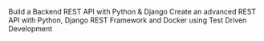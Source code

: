 Build a Backend REST API with Python & Django
Create an advanced REST API with Python, Django REST Framework and Docker using Test Driven Development
